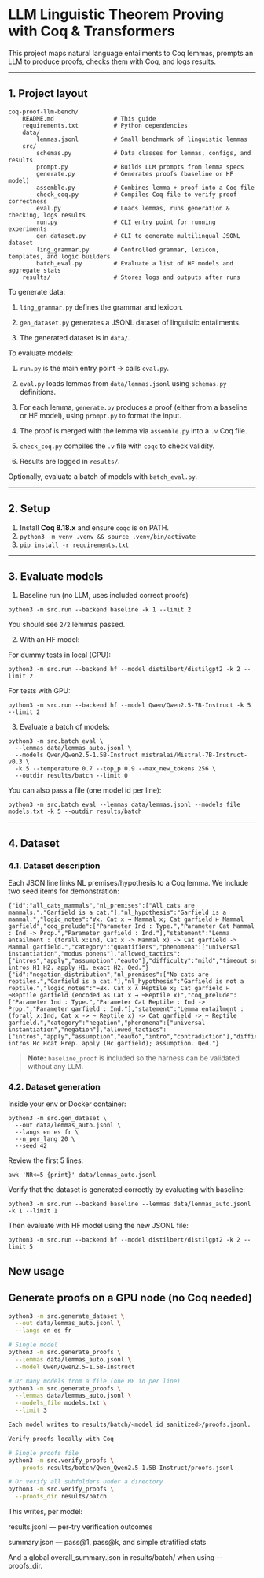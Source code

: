 # LLM Linguistic Theorem Proving with Coq & Transformers

This project maps natural language entailments to Coq lemmas, prompts an LLM to produce proofs, checks them with Coq, and logs results.

---

## 1. Project layout

```
coq-proof-llm-bench/
    README.md                 # This guide
    requirements.txt          # Python dependencies
    data/
        lemmas.jsonl          # Small benchmark of linguistic lemmas
    src/
        schemas.py            # Data classes for lemmas, configs, and results
        prompt.py             # Builds LLM prompts from lemma specs
        generate.py           # Generates proofs (baseline or HF model)
        assemble.py           # Combines lemma + proof into a Coq file
        check_coq.py          # Compiles Coq file to verify proof correctness
        eval.py               # Loads lemmas, runs generation & checking, logs results
        run.py                # CLI entry point for running experiments
        gen_dataset.py        # CLI to generate multilingual JSONL dataset
        ling_grammar.py       # Controlled grammar, lexicon, templates, and logic builders
        batch_eval.py         # Evaluate a list of HF models and aggregate stats
    results/                  # Stores logs and outputs after runs
```

To generate data:

1. `ling_grammar.py` defines the grammar and lexicon.

2. `gen_dataset.py` generates a JSONL dataset of linguistic entailments.

3. The generated dataset is in `data/`.

To evaluate models:

1. `run.py` is the main entry point → calls `eval.py`.

2. `eval.py` loads lemmas from `data/lemmas.jsonl` using `schemas.py` definitions.

3. For each lemma, `generate.py` produces a proof (either from a baseline or HF model), using `prompt.py` to format the input.

4. The proof is merged with the lemma via `assemble.py` into a `.v` Coq file.

5. `check_coq.py` compiles the `.v` file with `coqc` to check validity.

6. Results are logged in `results/`.

Optionally, evaluate a batch of models with `batch_eval.py`.

---

## 2. Setup

1. Install **Coq 8.18.x** and ensure `coqc` is on PATH.
2. `python3 -m venv .venv && source .venv/bin/activate`
3. `pip install -r requirements.txt`


---

## 3. Evaluate models

1. Baseline run (no LLM, uses included correct proofs)

```
python3 -m src.run --backend baseline -k 1 --limit 2
```

You should see `2/2` lemmas passed.

2. With an HF model:

For dummy tests in local (CPU):

```
python3 -m src.run --backend hf --model distilbert/distilgpt2 -k 2 --limit 2
```

For tests with GPU:

```
python3 -m src.run --backend hf --model Qwen/Qwen2.5-7B-Instruct -k 5 --limit 2
```

3. Evaluate a batch of models:

```
python3 -m src.batch_eval \
  --lemmas data/lemmas_auto.jsonl \
  --models Qwen/Qwen2.5-1.5B-Instruct mistralai/Mistral-7B-Instruct-v0.3 \
  -k 5 --temperature 0.7 --top_p 0.9 --max_new_tokens 256 \
  --outdir results/batch --limit 0
```

You can also pass a file (one model id per line):

```
python3 -m src.batch_eval --lemmas data/lemmas.jsonl --models_file models.txt -k 5 --outdir results/batch
```

---

## 4. Dataset

### 4.1. Dataset description

Each JSON line links NL premises/hypothesis to a Coq lemma. We include two seed items for demonstration:

```jsonl
{"id":"all_cats_mammals","nl_premises":["All cats are mammals.","Garfield is a cat."],"nl_hypothesis":"Garfield is a mammal.","logic_notes":"∀x. Cat x → Mammal x; Cat garfield ⊢ Mammal garfield","coq_prelude":["Parameter Ind : Type.","Parameter Cat Mammal : Ind -> Prop.","Parameter garfield : Ind."],"statement":"Lemma entailment : (forall x:Ind, Cat x -> Mammal x) -> Cat garfield -> Mammal garfield.","category":"quantifiers","phenomena":["universal instantiation","modus ponens"],"allowed_tactics":["intros","apply","assumption","eauto"],"difficulty":"mild","timeout_sec":10,"requires_classical":false,"baseline_proof":"Proof. intros H1 H2. apply H1. exact H2. Qed."}
{"id":"negation_distribution","nl_premises":["No cats are reptiles.","Garfield is a cat."],"nl_hypothesis":"Garfield is not a reptile.","logic_notes":"¬∃x. Cat x ∧ Reptile x; Cat garfield ⊢ ¬Reptile garfield (encoded as Cat x → ¬Reptile x)","coq_prelude":["Parameter Ind : Type.","Parameter Cat Reptile : Ind -> Prop.","Parameter garfield : Ind."],"statement":"Lemma entailment : (forall x:Ind, Cat x -> ~ Reptile x) -> Cat garfield -> ~ Reptile garfield.","category":"negation","phenomena":["universal instantiation","negation"],"allowed_tactics":["intros","apply","assumption","eauto","intro","contradiction"],"difficulty":"mild","timeout_sec":10,"requires_classical":false,"baseline_proof":"Proof. intros Hc Hcat Hrep. apply (Hc garfield); assumption. Qed."}
```

> **Note:** `baseline_proof` is included so the harness can be validated without any LLM.


### 4.2. Dataset generation

Inside your env or Docker container:

```
python3 -m src.gen_dataset \
  --out data/lemmas_auto.jsonl \
  --langs en es fr \
  --n_per_lang 20 \
  --seed 42
````

Review the first 5 lines:

```
awk 'NR<=5 {print}' data/lemmas_auto.jsonl
```

Verify that the dataset is generated correctly by evaluating with baseline:

```
python3 -m src.run --backend baseline --lemmas data/lemmas_auto.jsonl -k 1 --limit 1
```

Then evaluate with HF model using the new JSONL file:

```
python3 -m src.run --backend hf --model distilbert/distilgpt2 -k 2 --limit 5
```


## New usage

## Generate proofs on a GPU node (no Coq needed)

```bash
python3 -m src.generate_dataset \
  --out data/lemmas_auto.jsonl \
  --langs en es fr

# Single model
python3 -m src.generate_proofs \
  --lemmas data/lemmas_auto.jsonl \
  --model Qwen/Qwen2.5-1.5B-Instruct

# Or many models from a file (one HF id per line)
python3 -m src.generate_proofs \
  --lemmas data/lemmas_auto.jsonl \
  --models_file models.txt \
  --limit 3

Each model writes to results/batch/<model_id_sanitized>/proofs.jsonl.

Verify proofs locally with Coq

# Single proofs file
python3 -m src.verify_proofs \
  --proofs results/batch/Qwen_Qwen2.5-1.5B-Instruct/proofs.jsonl

# Or verify all subfolders under a directory
python3 -m src.verify_proofs \
  --proofs_dir results/batch
```

This writes, per model:

results.jsonl — per-try verification outcomes

summary.json — pass@1, pass@k, and simple stratified stats

And a global overall_summary.json in results/batch/ when using --proofs_dir.
```